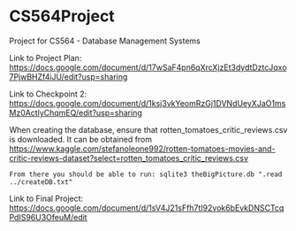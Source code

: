 # CS564Project
Project for CS564 - Database Management Systems

Link to Project Plan: https://docs.google.com/document/d/17wSaF4pn6qXrcXjzEt3dydtDztcJqxo7PjwBHZf4iJU/edit?usp=sharing

Link to Checkpoint 2: https://docs.google.com/document/d/1ksj3vkYeomRzGj1DVNdUeyXJaO1msMz0ActlyChqmEQ/edit?usp=sharing

When creating the database, ensure that rotten_tomatoes_critic_reviews.csv is downloaded. It can be obtained from https://www.kaggle.com/stefanoleone992/rotten-tomatoes-movies-and-critic-reviews-dataset?select=rotten_tomatoes_critic_reviews.csv

    From there you should be able to run: sqlite3 theBigPicture.db ".read ../createDB.txt"
    
Link to Final Project: https://docs.google.com/document/d/1sV4J21sFfh7tI92vok6bEvkDNSCTcqPdIS96U3OfeuM/edit
